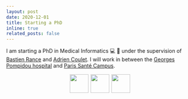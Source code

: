 ```yaml
---
layout: post
date: 2020-12-01
title: Starting a PhD
inline: true
related_posts: false
---
```



I am starting a PhD in Medical Informatics :computer: :hospital: under the supervision of <a href="https://fr.linkedin.com/in/bastienrance">Bastien Rance</a> and <a href="https://members.loria.fr/ACoulet/">Adrien Coulet</a>. I will work in between the <a href = "https://hopital-georgespompidou.aphp.fr/"> Georges Pompidou hospital</a> and <a href="https://parisantecampus.fr/"> Paris Santé Campus</a>.


<div style="text-align: center;">
    <img src="{% link /assets/img/logos/psc.svg %}" style="margin: 1px; height: 50px;">
    <img src="{% link /assets/img/logos/hegp.png %}" style="margin: 1px; height: 50px;">
    <img src="{% link /assets/img/logos/inserm60ans.svg %}" style="margin: 1px; height: 50px;">
</div>
